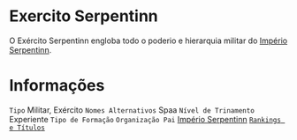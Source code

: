 <!-- TITLE: Exercito Serpentinn -->
<!-- SUBTITLE: Visão geral sobre Exercito Serpentinn -->

# Exercito Serpentinn
O Exército Serpentinn engloba todo o poderio e hierarquia militar do [Império Serpentinn](http://localhost/faccoes/nacoes/imperio-serpentinn#imperio-serpentinn).

# Informações
`Tipo` Militar, Exército
`Nomes Alternativos` Spaa
`Nível de Trinamento` Experiente 
`Tipo de Formação`
`Organização Pai` [Império Serpentinn](http://localhost/faccoes/nacoes/imperio-serpentinn#imperio-serpentinn)
[`Rankings e Títulos`](http://localhost/rankings-e-titulos#exercito-serpentinn)

